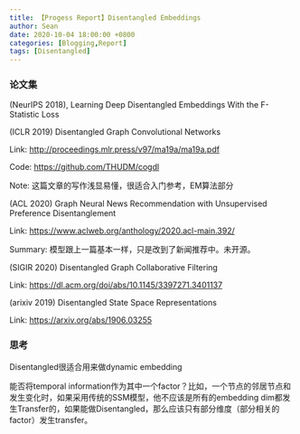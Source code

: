 ```yaml
---
title: 【Progess Report】Disentangled Embeddings
author: Sean
date: 2020-10-04 18:00:00 +0800
categories: [Blogging,Report]
tags: [Disentangled]
---
```


### 论文集


 (NeurIPS 2018), Learning Deep Disentangled Embeddings With the F-Statistic Loss

(ICLR 2019) Disentangled Graph Convolutional Networks

Link: http://proceedings.mlr.press/v97/ma19a/ma19a.pdf

Code: https://github.com/THUDM/cogdl

Note: 这篇文章的写作浅显易懂，很适合入门参考，EM算法部分

(ACL 2020) Graph Neural News Recommendation with Unsupervised Preference Disentanglement

Link: https://www.aclweb.org/anthology/2020.acl-main.392/

Summary: 模型跟上一篇基本一样，只是改到了新闻推荐中。未开源。


(SIGIR 2020) Disentangled Graph Collaborative Filtering

Link: https://dl.acm.org/doi/abs/10.1145/3397271.3401137



(arixiv 2019) Disentangled State Space Representations

Link: https://arxiv.org/abs/1906.03255



### 思考

Disentangled很适合用来做dynamic embedding

能否将temporal information作为其中一个factor？比如，一个节点的邻居节点和发生变化时，如果采用传统的SSM模型，他不应该是所有的embedding dim都发生Transfer的，如果能做Disentangled，那么应该只有部分维度（部分相关的factor）发生transfer。